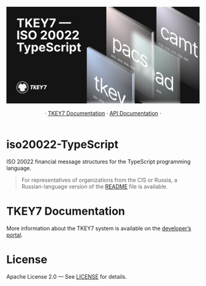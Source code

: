 [![TKEY7 Instant Payment System](https://github.com/tkey7/.github/blob/main/images/iso20022-tkey7-lang-typescript.jpg)](https://tkey7.com)

<p align="center">
  ·
  <a href="https://developer.tkey7.com">TKEY7 Documentation</a>
  ·
  <a href="https://developer.tkey7.com/api-introduction">API Documentation</a>
  ·
  <br>
  <br>
</p>

# iso20022-TypeScript

ISO 20022 financial message structures for the TypeScript programming language.

> For representatives of organizations from the CIS or Russia, a Russian-language version of the [README](https://github.com/tkey7/iso20022-TypeScript/blob/main/READMERU.md) file is available.

# TKEY7 Documentation

More information about the TKEY7 system is available on the [developer’s portal](https://developer.tkey7.com).

# License

Apache License 2.0 — See [LICENSE](https://github.com/tkey7/iso20022-TypeScript/blob/main/LICENSE) for details.